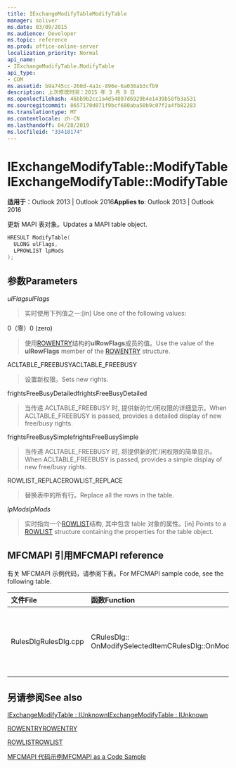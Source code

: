 ```yaml
---
title: IExchangeModifyTableModifyTable
manager: soliver
ms.date: 03/09/2015
ms.audience: Developer
ms.topic: reference
ms.prod: office-online-server
localization_priority: Normal
api_name:
- IExchangeModifyTable.ModifyTable
api_type:
- COM
ms.assetid: b9a745cc-260d-4a1c-896e-6a038ab3cfb9
description: 上次修改时间：2015 年 3 月 9 日
ms.openlocfilehash: 46bb9b2cc1a4d54807d6929b4e1439b58fb3a531
ms.sourcegitcommit: 8657170d071f9bcf680aba50b9c07f2a4fb82283
ms.translationtype: MT
ms.contentlocale: zh-CN
ms.lasthandoff: 04/28/2019
ms.locfileid: "33418174"
---
```

# <a name="iexchangemodifytablemodifytable"></a><span data-ttu-id="7472a-103">IExchangeModifyTable::ModifyTable</span><span class="sxs-lookup"><span data-stu-id="7472a-103">IExchangeModifyTable::ModifyTable</span></span>

  
  
<span data-ttu-id="7472a-104">**适用于**：Outlook 2013 | Outlook 2016</span><span class="sxs-lookup"><span data-stu-id="7472a-104">**Applies to**: Outlook 2013 | Outlook 2016</span></span> 
  
<span data-ttu-id="7472a-105">更新 MAPI 表对象。</span><span class="sxs-lookup"><span data-stu-id="7472a-105">Updates a MAPI table object.</span></span>
  
```cpp
HRESULT ModifyTable( 
  ULONG ulFlags, 
  LPROWLIST lpMods 
); 

```

## <a name="parameters"></a><span data-ttu-id="7472a-106">参数</span><span class="sxs-lookup"><span data-stu-id="7472a-106">Parameters</span></span>

 <span data-ttu-id="7472a-107">_ulFlags_</span><span class="sxs-lookup"><span data-stu-id="7472a-107">_ulFlags_</span></span>
  
> <span data-ttu-id="7472a-108">实时使用下列值之一:</span><span class="sxs-lookup"><span data-stu-id="7472a-108">[in] Use one of the following values:</span></span> 
    
<span data-ttu-id="7472a-109">0（零）</span><span class="sxs-lookup"><span data-stu-id="7472a-109">0 (zero)</span></span>
  
> <span data-ttu-id="7472a-110">使用[ROWENTRY](rowentry.md)结构的**ulRowFlags**成员的值。</span><span class="sxs-lookup"><span data-stu-id="7472a-110">Use the value of the **ulRowFlags** member of the [ROWENTRY](rowentry.md) structure.</span></span> 
    
<span data-ttu-id="7472a-111">ACLTABLE_FREEBUSY</span><span class="sxs-lookup"><span data-stu-id="7472a-111">ACLTABLE_FREEBUSY</span></span>
  
> <span data-ttu-id="7472a-112">设置新权限。</span><span class="sxs-lookup"><span data-stu-id="7472a-112">Sets new rights.</span></span>
    
<span data-ttu-id="7472a-113">frightsFreeBusyDetailed</span><span class="sxs-lookup"><span data-stu-id="7472a-113">frightsFreeBusyDetailed</span></span>
  
> <span data-ttu-id="7472a-114">当传递 ACLTABLE_FREEBUSY 时, 提供新的忙/闲权限的详细显示。</span><span class="sxs-lookup"><span data-stu-id="7472a-114">When ACLTABLE_FREEBUSY is passed, provides a detailed display of new free/busy rights.</span></span>
    
<span data-ttu-id="7472a-115">frightsFreeBusySimple</span><span class="sxs-lookup"><span data-stu-id="7472a-115">frightsFreeBusySimple</span></span>
  
> <span data-ttu-id="7472a-116">当传递 ACLTABLE_FREEBUSY 时, 将提供新的忙/闲权限的简单显示。</span><span class="sxs-lookup"><span data-stu-id="7472a-116">When ACLTABLE_FREEBUSY is passed, provides a simple display of new free/busy rights.</span></span>
    
<span data-ttu-id="7472a-117">ROWLIST_REPLACE</span><span class="sxs-lookup"><span data-stu-id="7472a-117">ROWLIST_REPLACE</span></span>
  
> <span data-ttu-id="7472a-118">替换表中的所有行。</span><span class="sxs-lookup"><span data-stu-id="7472a-118">Replace all the rows in the table.</span></span>
    
 <span data-ttu-id="7472a-119">_lpMods_</span><span class="sxs-lookup"><span data-stu-id="7472a-119">_lpMods_</span></span>
  
> <span data-ttu-id="7472a-120">实时指向一个[ROWLIST](rowlist.md)结构, 其中包含 table 对象的属性。</span><span class="sxs-lookup"><span data-stu-id="7472a-120">[in] Points to a [ROWLIST](rowlist.md) structure containing the properties for the table object.</span></span> 
    
## <a name="mfcmapi-reference"></a><span data-ttu-id="7472a-121">MFCMAPI 引用</span><span class="sxs-lookup"><span data-stu-id="7472a-121">MFCMAPI reference</span></span>

<span data-ttu-id="7472a-122">有关 MFCMAPI 示例代码，请参阅下表。</span><span class="sxs-lookup"><span data-stu-id="7472a-122">For MFCMAPI sample code, see the following table.</span></span>
  
|<span data-ttu-id="7472a-123">**文件**</span><span class="sxs-lookup"><span data-stu-id="7472a-123">**File**</span></span>|<span data-ttu-id="7472a-124">**函数**</span><span class="sxs-lookup"><span data-stu-id="7472a-124">**Function**</span></span>|<span data-ttu-id="7472a-125">**备注**</span><span class="sxs-lookup"><span data-stu-id="7472a-125">**Comment**</span></span>|
|:-----|:-----|:-----|
|<span data-ttu-id="7472a-126">RulesDlg</span><span class="sxs-lookup"><span data-stu-id="7472a-126">RulesDlg.cpp</span></span>  <br/> |<span data-ttu-id="7472a-127">CRulesDlg:: OnModifySelectedItem</span><span class="sxs-lookup"><span data-stu-id="7472a-127">CRulesDlg::OnModifySelectedItem</span></span>  <br/> |<span data-ttu-id="7472a-128">MFCMAPI 使用**IExchangeModifyTable:: ModifyTable**方法将修改的规则写回到规则表中。</span><span class="sxs-lookup"><span data-stu-id="7472a-128">MFCMAPI uses the **IExchangeModifyTable::ModifyTable** method to write a modified rule back to the table of rules.</span></span>  <br/> |
   
## <a name="see-also"></a><span data-ttu-id="7472a-129">另请参阅</span><span class="sxs-lookup"><span data-stu-id="7472a-129">See also</span></span>



[<span data-ttu-id="7472a-130">IExchangeModifyTable : IUnknown</span><span class="sxs-lookup"><span data-stu-id="7472a-130">IExchangeModifyTable : IUnknown</span></span>](iexchangemodifytableiunknown.md)
  
[<span data-ttu-id="7472a-131">ROWENTRY</span><span class="sxs-lookup"><span data-stu-id="7472a-131">ROWENTRY</span></span>](rowentry.md)
  
[<span data-ttu-id="7472a-132">ROWLIST</span><span class="sxs-lookup"><span data-stu-id="7472a-132">ROWLIST</span></span>](rowlist.md)


[<span data-ttu-id="7472a-133">MFCMAPI 代码示例</span><span class="sxs-lookup"><span data-stu-id="7472a-133">MFCMAPI as a Code Sample</span></span>](mfcmapi-as-a-code-sample.md)


